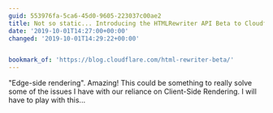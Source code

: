 ```yaml
---
guid: 553976fa-5ca6-45d0-9605-223037c00ae2
title: Not so static... Introducing the HTMLRewriter API Beta to Cloudflare Workers
date: '2019-10-01T14:27:00+00:00'
changed: '2019-10-01T14:29:22+00:00'


bookmark_of: 'https://blog.cloudflare.com/html-rewriter-beta/'
---
```


"Edge-side rendering". Amazing! This could be something to really solve some of the issues I have with our reliance on Client-Side Rendering. I will have to play with this...
